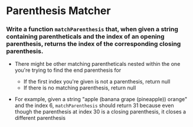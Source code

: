 # Parenthesis Matcher


### Write a function `matchParenthesis` that, when given a string containing parentheticals and the index of an opening parenthesis, returns the index of the corresponding closing parenthesis.

* There might be other matching parentheticals nested within the one you're trying to find the end parenthesis for
  * If the first index you're given is not a parenthesis, return null
  * If there is no matching parenthesis, return null

* For example, given a string "apple (banana grape (pineapple)) orange" and the index 6, `matchParenthesis` should return 31 because even though the parenthesis at index 30 is a closing parenthesis, it closes a different parenthesis
